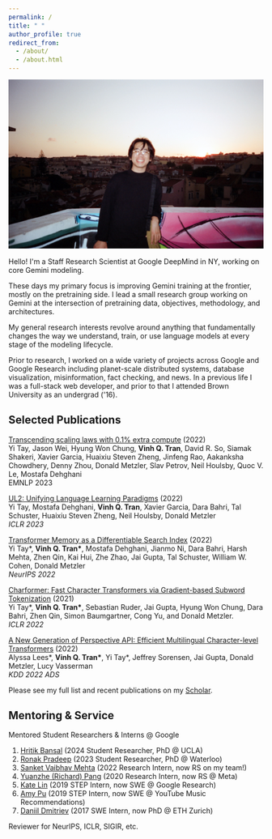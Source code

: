 ```yaml
---
permalink: /
title: " "
author_profile: true
redirect_from: 
  - /about/
  - /about.html
---
```


![image](images/vinh-flash.jpeg)

Hello! I'm a Staff Research Scientist at Google DeepMind in NY, working on core Gemini modeling.

These days my primary focus is improving Gemini training at the frontier, mostly on the pretraining side. I lead a small research group working on Gemini at the intersection of pretraining data, objectives, methodology, and architectures.

My general research interests revolve around anything that fundamentally changes the way we understand, train, or use language models at every stage of the modeling lifecycle.

Prior to research, I worked on a wide variety of projects across Google and Google Research including planet-scale distributed systems, database visualization, misinformation, fact checking, and news. In a previous life I was a full-stack web developer, and prior to that I attended Brown University as an undergrad ('16).
<br/>

## Selected Publications
[Transcending scaling laws with 0.1% extra compute](https://arxiv.org/abs/2210.11399) (2022) \
Yi Tay, Jason Wei, Hyung Won Chung, **Vinh Q. Tran**, David R. So, Siamak Shakeri, Xavier Garcia, Huaixiu Steven Zheng, Jinfeng Rao, Aakanksha Chowdhery, Denny Zhou, Donald Metzler, Slav Petrov, Neil Houlsby, Quoc V. Le, Mostafa Dehghani \
EMNLP 2023

[UL2: Unifying Language Learning Paradigms](https://arxiv.org/pdf/2205.05131.pdf) (2022) \
Yi Tay, Mostafa Dehghani, **Vinh Q. Tran**, Xavier Garcia, Dara Bahri, Tal Schuster, Huaixiu Steven Zheng, Neil Houlsby, Donald Metzler \
*ICLR 2023*

[Transformer Memory as a Differentiable Search Index](https://arxiv.org/abs/2202.06991) (2022) \
Yi Tay\*, **Vinh Q. Tran\***, Mostafa Dehghani, Jianmo Ni, Dara Bahri, Harsh Mehta, Zhen Qin, Kai Hui, Zhe Zhao, Jai Gupta, Tal Schuster, William W. Cohen, Donald Metzler \
*NeurIPS 2022*

[Charformer: Fast Character Transformers via Gradient-based Subword Tokenization](https://arxiv.org/abs/2106.12672) (2021) \
Yi Tay\*, **Vinh Q. Tran\***, Sebastian Ruder, Jai Gupta, Hyung Won Chung, Dara Bahri, Zhen Qin, Simon Baumgartner, Cong Yu, and Donald Metzler. \
*ICLR 2022*

[A New Generation of Perspective API: Efficient Multilingual Character-level Transformers](https://arxiv.org/abs/2202.11176) (2022) \
Alyssa Lees\*, **Vinh Q. Tran\***, Yi Tay\*, Jeffrey Sorensen, Jai Gupta, Donald Metzler, Lucy Vasserman \
*KDD 2022 ADS*

Please see my full list and recent publications on my [Scholar](https://scholar.google.com/citations?hl=en&user=ot3WsOwAAAAJ).

## Mentoring & Service

Mentored Student Researchers & Interns @ Google
1. [Hritik Bansal](https://sites.google.com/corp/view/hbansal) (2024 Student Researcher, PhD @ UCLA)
1. [Ronak Pradeep](https://ronakice.github.io/) (2023 Student Researcher, PhD @ Waterloo)
1. [Sanket Vaibhav Mehta](https://sanketvmehta.github.io/) (2022 Research Intern, now RS on my team!)
1. [Yuanzhe (Richard) Pang](https://yzpang.github.io/) (2020 Research Intern, now RS @ Meta)
1. [Kate Lin](https://kateslin.github.io/) (2019 STEP Intern, now SWE @ Google Research)
1. [Amy Pu](https://underline.io/speakers/149353-amy-pu) (2019 STEP Intern, now SWE @ YouTube Music Recommendations)
1. [Daniil Dmitriev](https://daniildmitriev.github.io/) (2017 SWE Intern, now PhD @ ETH Zurich)

Reviewer for NeurIPS, ICLR, SIGIR, etc.


